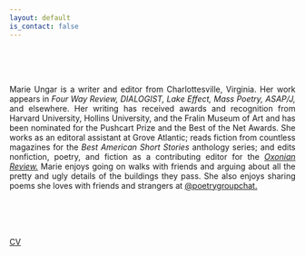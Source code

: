 ```yaml
---
layout: default
is_contact: false
---
```

<br>
<br>
<br>
<p align="justify">Marie Ungar is a writer and editor from Charlottesville, Virginia. Her work appears in <i>Four Way Review, DIALOGIST, Lake Effect, Mass Poetry, ASAP/J,</i> and elsewhere. Her writing has received awards and recognition from Harvard University, Hollins University, and the Fralin Museum of Art and has been nominated for the Pushcart Prize and the Best of the Net Awards. She works as an editoral assistant at Grove Atlantic; reads fiction from countless magazines for the <i>Best American Short Stories</i> anthology series; and edits nonfiction, poetry, and fiction as a contributing editor for the <i><a href="https://oxonianreview.com/" target="_blank">Oxonian Review.</a></i> Marie enjoys going on walks with friends and arguing about all the pretty and ugly details of the buildings they pass. She also enjoys sharing poems she loves with friends and strangers at <a href="https://www.instagram.com/poetrygroupchat/" target="_blank">@poetrygroupchat.</a></p>
<br>
<br>
<br>
<br>
<a href="MarieUngarCV.pdf" target="_blank">CV</a>
<br>
<br>